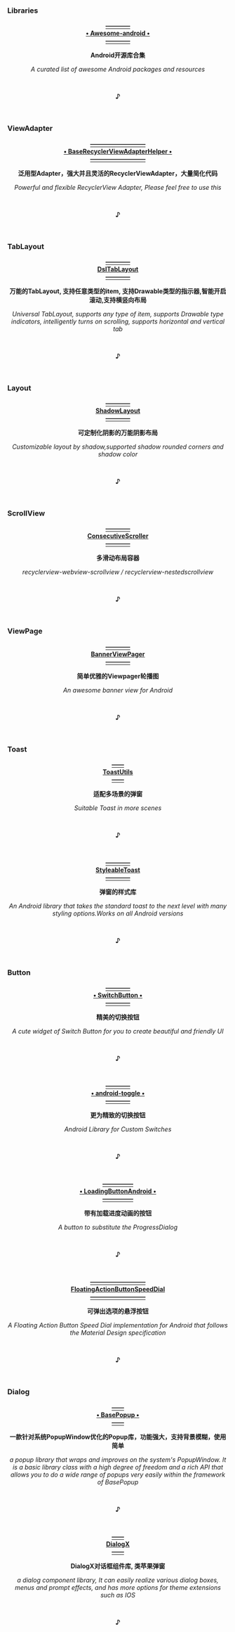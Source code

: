 ### Libraries
  <p align="center">
  <a href="https://snowdream86.gitbooks.io/awesome-android/content">
                                                    <b>————<br>• Awesome-android •<br>————</b>
  </a></p>
  <p align="center">                                      <b>Android开源库合集</b></p>
  <p align="center">                     <i>A curated list of awesome Android packages and resources</i></p>
  <br><p align="center"><b>♪</b></p><br>


### ViewAdapter
  <p align="center"><a href="https://github.com/CymChad/BaseRecyclerViewAdapterHelper">
                                                <b>—————————<br>• BaseRecyclerViewAdapterHelper •<br>—————————</b>
  </a></p>
  <p align="center">                         <b>泛用型Adapter，强大并且灵活的RecyclerViewAdapter，大量简化代码</b></p>
  <p align="center">                    <i>Powerful and flexible RecyclerView Adapter, Please feel free to use this</i></p>
  <br><p align="center"><b>♪</b></p><br>


### TabLayout
  <p align="center"><a href="https://github.com/angcyo/DslTabLayout">
                                                        <b>————<br>DslTabLayout<br>————</b>
  </a></p>
  <p align="center">               <b>万能的TabLayout, 支持任意类型的item, 支持Drawable类型的指示器,智能开启滚动,支持横竖向布局</b></p>
  <p align="center"><i>Universal TabLayout, supports any type of item, supports Drawable type indicators, intelligently turns on scrolling, supports horizontal and vertical tab</i></p>
  <br><p align="center"><b>♪</b></p><br>



### Layout
  <p align="center"><a href="https://github.com/lihangleo2/ShadowLayout">
                                                        <b>————<br>ShadowLayout<br>————</b>
  </a></p>
  <p align="center">                                     <b>可定制化阴影的万能阴影布局</b></p>
  <p align="center">                <i>Customizable layout by shadow,supported shadow rounded corners and shadow color</i></p>
  <br><p align="center"><b>♪</b></p><br>
  
  
### ScrollView
  <p align="center"><a href="https://github.com/donkingliang/ConsecutiveScroller">
                                                        <b>————<br>ConsecutiveScroller<br>————</b>
  </a></p>
  <p align="center">                                           <b>多滑动布局容器</b></p>
  <p align="center">                      <i>recyclerview-webview-scrollview / recyclerview-nestedscrollview</i></p>
  <br><p align="center"><b>♪</b></p><br>
  
  
### ViewPage
  <p align="center"><a href="https://github.com/zhpanvip/BannerViewPager">
                                                      <b>————<br>BannerViewPager<br>————</b>
  </a></p>
  <p align="center">                                      <b>简单优雅的Viewpager轮播图</b></p>
  <p align="center">                                 <i>An awesome banner view for Android</i></p>
  <br><p align="center"><b>♪</b></p><br>
  


### Toast
  <p align="center"><a href="https://github.com/getActivity/ToastUtils">
                                                         <b>——<br>ToastUtils<br>——</b>
  </a></p>
  <p align="center">                                         <b>适配多场景的弹窗</b></p>
  <p align="center">                                 <i>Suitable Toast in more scenes</i></p>
  <br><p align="center"><b>♪</b></p><br>
  

  <p align="center"><a href="https://github.com/Muddz/StyleableToast">
                                                       <b>————<br>StyleableToast<br>————</b>
  </a></p>
  <p align="center">                                           <b>弹窗的样式库</b></p>
  <p align="center">
           <i>An Android library that takes the standard toast to the next level with many styling options.Works on all Android versions</i></p>
  <br><p align="center"><b>♪</b></p><br>
  

### Button
  <p align="center"><a href="https://github.com/kyleduo/SwitchButton">
                                                          <b>————<br>• SwitchButton •<br>————</b>
  </a></p>
  <p align="center">                                            <b>精美的切换按钮</b></p>
  <p align="center">                  <i>A cute widget of Switch Button for you to create beautiful and friendly UI</i></p>
  <br><p align="center"><b>♪</b></p><br>


  <p align="center"><a href="https://github.com/Angads25/android-toggle">
                                                          <b>————<br>• android-toggle •<br>————</b>
  </a></p>
  <p align="center">                                              <b>更为精致的切换按钮</b></p>
  <p align="center">                                     <i>Android Library for Custom Switches</i></p>
  <br><p align="center"><b>♪</b></p><br>

  <p align="center"><a href="https://github.com/leandroBorgesFerreira/LoadingButtonAndroid">
                                                       <b>—————<br>• LoadingButtonAndroid •<br>—————</b>
  </a></p>
  <p align="center">                                         <b>带有加载进度动画的按钮</b></p>
  <p align="center">                                <i>A button to substitute the ProgressDialog</i></p>
  <br><p align="center"><b>♪</b></p><br>
  
  
  <p align="center"><a href="https://github.com/leinardi/FloatingActionButtonSpeedDial">
                                                  <b>—————————<br>FloatingActionButtonSpeedDial<br>—————————</b>
  </a></p>
  <p align="center">                                         <b>可弹出选项的悬浮按钮</b></p>
  <p align="center">     <i>A Floating Action Button Speed Dial implementation for Android that follows the Material Design specification</i></p>
  <br><p align="center"><b>♪</b></p><br>



### Dialog
  <p align="center"><a href="https://github.com/razerdp/BasePopup">
                                                                     <b>——<br>• BasePopup •<br>——</b>
  </a></p>
  <p align="center">                          <b>一款针对系统PopupWindow优化的Popup库，功能强大，支持背景模糊，使用简单</b></p>
  <p align="center"><i>a popup library that wraps and improves on the system's PopupWindow. It is a basic library class with a high degree of freedom and a rich API that allows you to do a wide range of popups very easily within the framework of BasePopup</i></p>
  <br><p align="center"><b>♪</b></p><br>

  <p align="center"><a href="https://github.com/kongzue/DialogX">
                                                                     <b>——<br>DialogX<br>——</b>
  </a></p>
  <p align="center">                                            <b>DialogX对话框组件库, 类苹果弹窗</b></p>
  <p align="center"><i>a dialog component library, It can easily realize various dialog boxes, menus and prompt effects, and has more options for theme extensions such as IOS</i></p>
  <br><p align="center"><b>♪</b></p><br>
